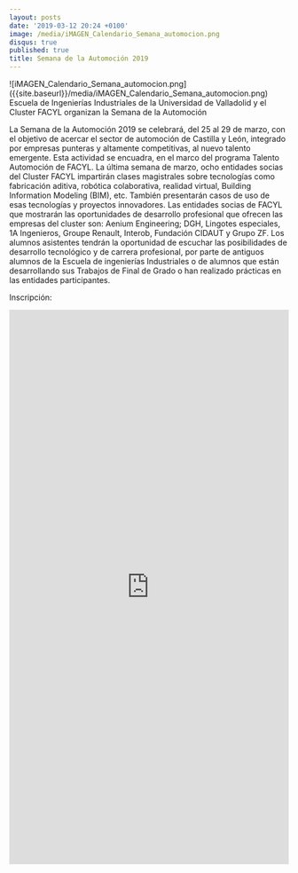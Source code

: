 ```yaml
---
layout: posts
date: '2019-03-12 20:24 +0100'
image: /media/iMAGEN_Calendario_Semana_automocion.png
disqus: true
published: true
title: Semana de la Automoción 2019
---
```

<div class="row">
<div class="col-12 col-sm-6">
  ![iMAGEN_Calendario_Semana_automocion.png]({{site.baseurl}}/media/iMAGEN_Calendario_Semana_automocion.png)


</div>
<div class="col-12 col-sm-6">
Escuela de Ingenierías Industriales de la Universidad de Valladolid  y el Cluster FACYL organizan la Semana de la Automoción 

La Semana de la Automoción 2019 se celebrará, del 25 al 29 de marzo, con el objetivo de acercar el sector de automoción de Castilla y León, integrado por empresas punteras y altamente competitivas, al nuevo talento emergente. Esta actividad se encuadra, en el marco del programa Talento Automoción de FACYL.
La última semana de marzo, ocho entidades socias del Cluster FACYL impartirán clases magistrales sobre tecnologías como fabricación aditiva, robótica colaborativa, realidad virtual, Building Information Modeling (BIM), etc. También presentarán casos de uso de esas tecnologías y proyectos innovadores.
Las entidades socias de FACYL que mostrarán las oportunidades de desarrollo profesional que ofrecen las empresas del cluster son: Aenium Engineering; DGH, Lingotes especiales, 1A Ingenieros, Groupe Renault, Interob, Fundación CIDAUT y Grupo ZF.
Los alumnos asistentes tendrán la oportunidad de escuchar las posibilidades de desarrollo tecnológico y de carrera profesional, por parte de antiguos alumnos de la Escuela de ingenierías Industriales o de alumnos que están desarrollando sus Trabajos de Final de Grado o han realizado prácticas en las entidades participantes.

Inscripción:




</div>
</div>
<iframe src="https://docs.google.com/forms/d/e/1FAIpQLSeKb6BlxNKu66AkDAKXwo_p1ZD3uCNfQPg4kcuEbanbZLrANg/viewform?usp=sf_link" width="100%" height="1000" frameborder="0" marginheight="0" marginwidth="0">Cargando...</iframe>
